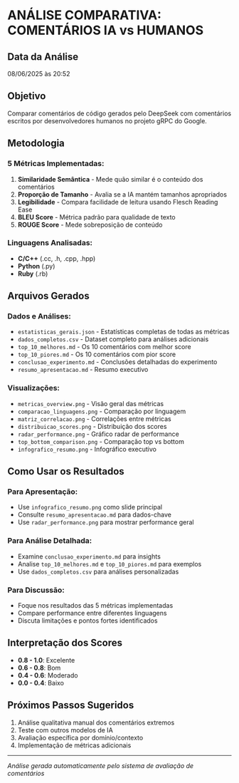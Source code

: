 # ANÁLISE COMPARATIVA: COMENTÁRIOS IA vs HUMANOS

## Data da Análise
08/06/2025 às 20:52

## Objetivo
Comparar comentários de código gerados pelo DeepSeek com comentários escritos por desenvolvedores humanos no projeto gRPC do Google.

## Metodologia

### 5 Métricas Implementadas:
1. **Similaridade Semântica** - Mede quão similar é o conteúdo dos comentários
2. **Proporção de Tamanho** - Avalia se a IA mantém tamanhos apropriados  
3. **Legibilidade** - Compara facilidade de leitura usando Flesch Reading Ease
4. **BLEU Score** - Métrica padrão para qualidade de texto
5. **ROUGE Score** - Mede sobreposição de conteúdo

### Linguagens Analisadas:
- **C/C++** (.cc, .h, .cpp, .hpp)
- **Python** (.py)
- **Ruby** (.rb)

## Arquivos Gerados

### Dados e Análises:
- `estatisticas_gerais.json` - Estatísticas completas de todas as métricas
- `dados_completos.csv` - Dataset completo para análises adicionais
- `top_10_melhores.md` - Os 10 comentários com melhor score
- `top_10_piores.md` - Os 10 comentários com pior score
- `conclusao_experimento.md` - Conclusões detalhadas do experimento
- `resumo_apresentacao.md` - Resumo executivo

### Visualizações:
- `metricas_overview.png` - Visão geral das métricas
- `comparacao_linguagens.png` - Comparação por linguagem
- `matriz_correlacao.png` - Correlações entre métricas
- `distribuicao_scores.png` - Distribuição dos scores
- `radar_performance.png` - Gráfico radar de performance
- `top_bottom_comparison.png` - Comparação top vs bottom
- `infografico_resumo.png` - Infográfico executivo

## Como Usar os Resultados

### Para Apresentação:
- Use `infografico_resumo.png` como slide principal
- Consulte `resumo_apresentacao.md` para dados-chave
- Use `radar_performance.png` para mostrar performance geral

### Para Análise Detalhada:
- Examine `conclusao_experimento.md` para insights
- Analise `top_10_melhores.md` e `top_10_piores.md` para exemplos
- Use `dados_completos.csv` para análises personalizadas

### Para Discussão:
- Foque nos resultados das 5 métricas implementadas
- Compare performance entre diferentes linguagens
- Discuta limitações e pontos fortes identificados

## Interpretação dos Scores
- **0.8 - 1.0**: Excelente
- **0.6 - 0.8**: Bom  
- **0.4 - 0.6**: Moderado
- **0.0 - 0.4**: Baixo

## Próximos Passos Sugeridos
1. Análise qualitativa manual dos comentários extremos
2. Teste com outros modelos de IA
3. Avaliação específica por domínio/contexto
4. Implementação de métricas adicionais

---
*Análise gerada automaticamente pelo sistema de avaliação de comentários*